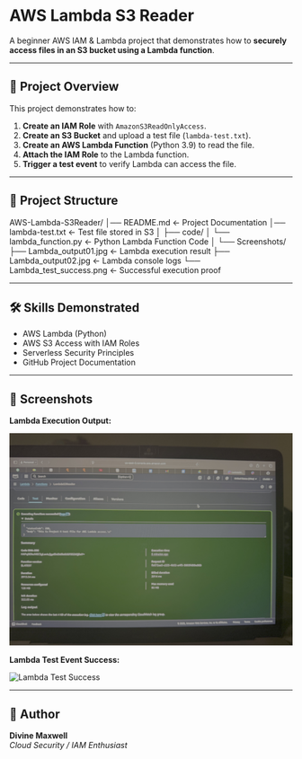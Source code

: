 # AWS Lambda S3 Reader

A beginner AWS IAM & Lambda project that demonstrates how to **securely access files in an S3 bucket using a Lambda function**.

---

## 📖 Project Overview
This project demonstrates how to:

1. **Create an IAM Role** with `AmazonS3ReadOnlyAccess`.
2. **Create an S3 Bucket** and upload a test file (`lambda-test.txt`).
3. **Create an AWS Lambda Function** (Python 3.9) to read the file.
4. **Attach the IAM Role** to the Lambda function.
5. **Trigger a test event** to verify Lambda can access the file.

---

## 📂 Project Structure
AWS-Lambda-S3Reader/
│── README.md <- Project Documentation
│── lambda-test.txt <- Test file stored in S3
│
├── code/
│ └── lambda_function.py <- Python Lambda Function Code
│
└── Screenshots/
├── Lambda_output01.jpg <- Lambda execution result
├── Lambda_output02.jpg <- Lambda console logs
└── Lambda_test_success.png <- Successful execution proof

---

## 🛠 Skills Demonstrated
- AWS Lambda (Python)
- AWS S3 Access with IAM Roles
- Serverless Security Principles
- GitHub Project Documentation

---

## 📸 Screenshots

**Lambda Execution Output:**

![Lambda Output](Screenshots/Lambda_output01.jpg)

**Lambda Test Event Success:**

![Lambda Test Success](Screenshots/Lambda_test_success.png)

---

## 👤 Author
**Divine Maxwell**  
*Cloud Security / IAM Enthusiast*
